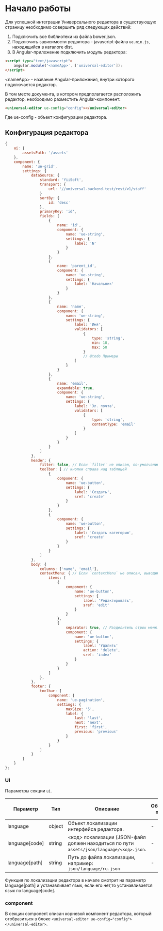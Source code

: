 # Начало работы

Для успешной интеграции Универсального редактора в существующую страницу 
необходимо совершить ряд следующих действий:

1. Подключить все библиотеки из файла bower.json.
1. Подключить зависимости редактора - javascript-файла `ue.min.js`, находящийся в каталоге dist.
1. В Angular-приложение подключить модуль редактора:

```html
<script type="text/javascript">
    angular.module('<nameApp>', ['universal-editor']);
</script>
```

\<nameApp\> - название Angular-приложения, внутри которого подключается редактор.

В том месте документа, в котором предполагается расположить редактор, 
необходимо разместить Angular-компонент:

```html
<universal-editor ue-config="config"></universal-editor>
```

Где ue-config - объект конфигурации редактора.

## Конфигурация редактора

```javascript
{
    ui: {
        assetsPath: '/assets'
    },
    component: {
        name: 'ue-grid',
        settings: {
            dataSource: {
                standard: 'YiiSoft',
                transport: {
                    url: '//universal-backend.test/rest/v1/staff'
                }
                sortBy: {
                    id: 'desc'
                },
                primaryKey: 'id',
                fields: [
                    {
                        name: 'id',
                        component: {
                            name: 'ue-string',
                            settings: {
                                label: '№'
                            }
                        }
                    },
                    {
                        name: 'parent_id',
                        component: {
                            name: 'ue-string',
                            settings: {
                                label: 'Начальник'
                            }
                        }
                    },
                    {
                        name: 'name',
                        component: {
                            name: 'ue-string',
                            settings: {
                                label: 'Имя',
                                validators: [
                                    {
                                        type: 'string',
                                        min: 10,
                                        max: 50
                                    }
                                    // @todo Примеры
                                ]
                            }
                        }
                    },
                    {
                        name: 'email',
                        expandable: true,
                        component: {
                            name: 'ue-string',
                            settings: {
                                label: 'Эл. почта',
                                validators: [
                                    {
                                        type: 'string',
                                        contentType: 'email'
                                    }
                                ]
                            }
                        }
                    }
                ]
            },
            header: {
                filter: false, // Если `filter` не описан, по-умолчанию выводим фильтр.
                toolbar: [ // кнопки справа над таблицей
                    {
                        component: {
                            name: 'ue-button',
                            settings: {
                                label: 'Создать',
                                sref: 'create'
                            }
                        }
                    },
                    {
                        component: {
                            name: 'ue-button',
                            settings: {
                                label: 'Создать категорию',
                                sref: 'create'
                            }
                        }
                    }
                ]
            },
            body: {
                columns: ['name', 'email'],
                contextMenu: { // Если `contextMenu` не описан, выводим меню по-умолчанию.
                    items: [
                        {
                            component: {
                                name: 'ue-button',
                                settings: {
                                    label: 'Редактировать',
                                    sref: 'edit'
                                }
                            }
                        },
                        {
                            separator: true, // Разделитель строк меню.
                            component: {
                                name: 'ue-button',
                                settings: {
                                    label: 'Удалить'
                                    action: 'delete',
                                    sref: 'index'
                                }
                            }
                        }
                    ]
                },
            },
            footer: {
                toolbar: [
                    component: {
                        name: 'ue-pagination',
                        settings: {
                            maxSize: '5',
                            label: {
                                last: 'last',
                                next: 'next',
                                first: 'first',
                                previous: 'previous'
                            }
                        }
                    }
                ]
            }
        }
    }
};

```

### UI

Параметры секции `ui`.

| Параметр | Тип | Описание | Обязательный параметр? | Значение по-умолчанию |
| --- | --- | --- | --- | --- |
| language | object | Объект локализации интерфейса редактора. | - | - |
| language[code] |string|  <код> локализации (JSON-файл должен находиться по пути `assets/json/language/<код>.json`.| - | ru |
| language[path] | string | Путь до файла локализации, например: `json/language/ru.json`  | - | - |

Функция по локализации редактора в начале смотрит на параметр language[path] 
и устанавливает язык, если его нет,то устанавливается язык по language[code].

### component

В секции component описан корневой компонент редактора, который отобразиться 
в блоке `<universal-editor ue-config="config"></universal-editor>`.
